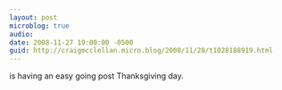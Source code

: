 ```yaml
---
layout: post
microblog: true
audio: 
date: 2008-11-27 19:00:00 -0500
guid: http://craigmcclellan.micro.blog/2008/11/28/t1028188919.html
---
```

is having an easy going post Thanksgiving day.
